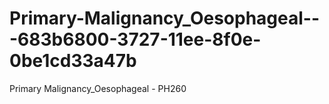 # Primary-Malignancy_Oesophageal---683b6800-3727-11ee-8f0e-0be1cd33a47b
Primary Malignancy_Oesophageal - PH260
